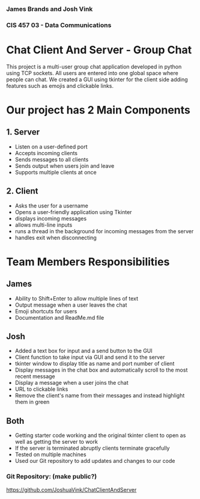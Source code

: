 ### James Brands and Josh Vink
### CIS 457 03 - Data Communications
# Chat Client And Server - Group Chat

This project is a multi-user group chat application developed in python using TCP sockets. All users are entered into one global space where people can chat. We created a GUI using tkinter for the client side adding features such as emojis and clickable links.

# Our project has 2 Main Components

## 1. Server
 - Listen on a user-defined port
 - Accepts incoming clients
 - Sends messages to all clients
 - Sends output when users join and leave
 - Supports multiple clients at once
## 2. Client
 - Asks the user for a username
 - Opens a user-friendly application using Tkinter
 - displays incoming messages
 - allows multi-line inputs
 - runs a thread in the background for incoming messages from the server
 - handles exit when disconnecting

# Team Members Responsibilities
## James
 - Ability to Shift+Enter to allow multiple lines of text
 - Output message when a user leaves the chat
 - Emoji shortcuts for users
 - Documentation and ReadMe.md file
## Josh
 - Added a text box for input and a send button to the GUI
 - Client function to take input via GUI and send it to the server
 - tkinter window to display title as name and port number of client
 - Display messages in the chat box and automatically scroll to the most recent message
 - Display a message when a user joins the chat
 - URL to clickable links
 - Remove the client's name from their messages and instead highlight them in green
## Both
 - Getting starter code working and the original tkinter client to open as well as getting the server to work
 - If the server is terminated abruptly clients terminate gracefully
 - Tested on multiple machines
 - Used our Git repository to add updates and changes to our code

### Git Repository: (make public?)
https://github.com/JoshuaVink/ChatClientAndServer
